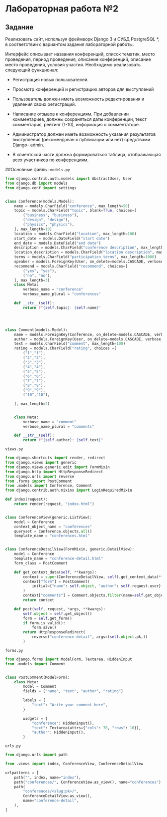 # Лабораторная работа №2

## Задание
Реализовать сайт, используя фреймворк Django 3 и СУБД PostgreSQL *, в
соответствии с вариантом задания лабораторной работы.

Интерфейс описывает названия конференций, список тематик, место проведения,
период проведения, описание конференций, описание место проведения, условия участия.
Необходимо реализовать следующий функционал:

* Регистрация новых пользователей.

* Просмотр конференций и регистрацию авторов для выступлений

* Пользователь должен иметь возможность редактирования и удаления своих
регистраций.

* Написание отзывов к конференциям. При добавлении комментариев,
должны сохраняться даты конференции, текст комментария, рейтинг (1-10),
информация о комментаторе.

* Администратор должен иметь возможность указания результатов
выступления (рекомендован к публикации или нет) средствами Django-
admin.

* В клиентской части должна формироваться таблица, отображающая всех
участников по конференциям.

##Основные файлы:
`models.py`
```python
from django.contrib.auth.models import AbstractUser, User
from django.db import models
from django.conf import settings 


class Conference(models.Model):
    name = models.CharField("conference", max_length=50)
    topic = models.CharField("topic", blank=True, choices=[
        ("business", "business"),
        ("design", "design"),
        ("physics", "physics"),
    ], max_length=10)
    location = models.CharField("location", max_length=100)
    start_date = models.DateField("start date")
    end_date = models.DateField("end date")
    description = models.CharField("conference description", max_length=200)
    location_description = models.CharField("location description", max_length=200)
    terms = models.CharField("participation terms", max_length=1000)
    speaker = models.ForeignKey(User, on_delete=models.CASCADE, verbose_name="speaker", null=True)
    recommend = models.CharField("recommend", choices=[
        ("yes", "yes"),
        ("no", "no"),
    ], max_length=3)
    class Meta:
        verbose_name = "conference"
        verbose_name_plural = "conferences"

    def __str__(self):
        return f"{self.topic}: {self.name}"




class Comment(models.Model):
    name = models.ForeignKey(Conference, on_delete=models.CASCADE, verbose_name="conference")
    author = models.ForeignKey(User, on_delete=models.CASCADE, verbose_name="comment author")
    text = models.CharField("comment", max_length=100)
    rating = models.CharField("rating", choices =[
        ("1","1"),
        ("2","2"),
        ("3","3"),
        ("4","4"),
        ("5","5"),
        ("6","6"),
        ("7","7"),
        ("8","8"),
        ("9","9"),
        ("10","10"),

    ], max_length=2)


    class Meta:
        verbose_name = "comment"
        verbose_name_plural = "comments"

    def __str__(self):
        return f"{self.author}: {self.text}"

```

`views.py`

```python
from django.shortcuts import render, redirect
from django.views import generic
from django.views.generic.edit import FormMixin
from django.http import HttpResponseRedirect
from django.urls import reverse
from .forms import PostComment
from .models import Conference, Comment
from django.contrib.auth.mixins import LoginRequiredMixin

def index(request):
    return render(request, "index.html")


class ConferenceView(generic.ListView):
    model = Conference
    context_object_name = "conferences"
    queryset = Conference.objects.all()
    template_name = "conferences.html"


class ConferenceDetailView(FormMixin, generic.DetailView):
    model = Conference
    template_name = "conference-detail.html"
    form_class = PostComment

    def get_context_data(self, **kwargs):
        context = super(ConferenceDetailView, self).get_context_data(**kwargs)
        context["form"] = PostComment(
            initial={"name": self.object, "author": self.request.user}
        )
        context["comments"] = Comment.objects.filter(name=self.get_object()).all()
        return context

    def post(self, request, *args, **kwargs):
        self.object = self.get_object()
        form = self.get_form()
        if form.is_valid():
            form.save()
        return HttpResponseRedirect(
            reverse("conference-detail", args=(self.object.pk,))
        )
```

`forms.py`
```python
from django.forms import ModelForm, Textarea, HiddenInput
from .models import Comment


class PostComment(ModelForm):
    class Meta:
        model = Comment
        fields = ["name", "text", "author", "rating"]

        labels = {
            "text": "Write your comment here",
        }

        widgets = {
            "conference": HiddenInput(),
            "text": Textarea(attrs={"cols": 70, "rows": 10}),
            "author": HiddenInput(),
        }
```

`urls.py`
```python
from django.urls import path

from .views import index, ConferenceView, ConferenceDetailView

urlpatterns = [
    path("", index, name="index"),
    path("conferences/", ConferenceView.as_view(), name="conferences"),
    path(
        "conferences/<slug:pk>/",
        ConferenceDetailView.as_view(),
        name="conference-detail",
    ),
]
```

